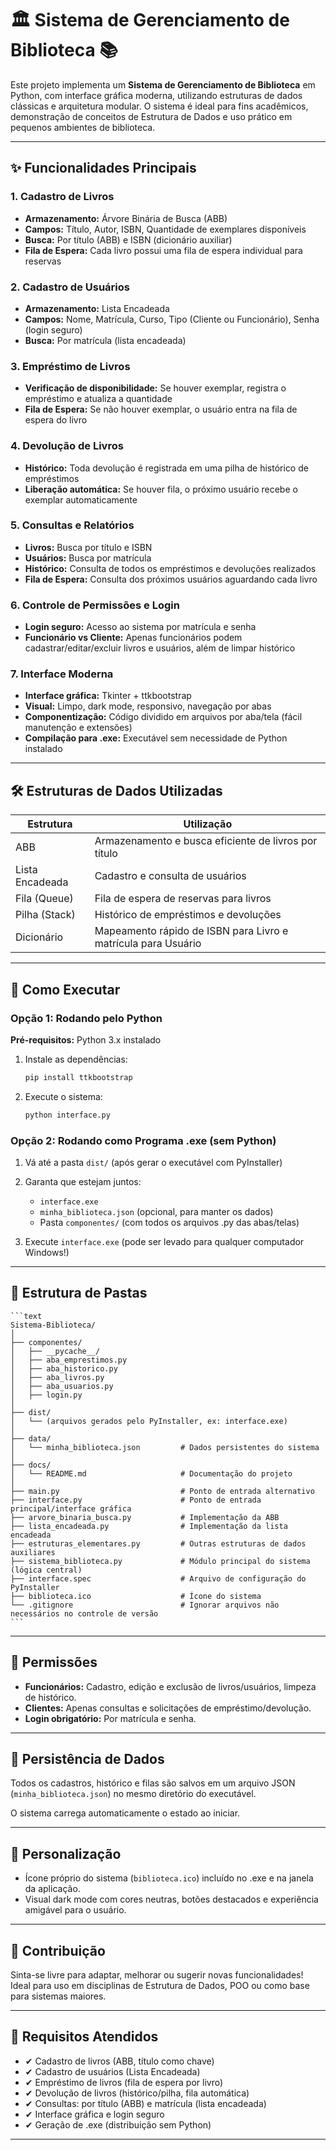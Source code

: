 # 🏛️ Sistema de Gerenciamento de Biblioteca 📚

Este projeto implementa um **Sistema de Gerenciamento de Biblioteca** em Python, com interface gráfica moderna, utilizando estruturas de dados clássicas e arquitetura modular. O sistema é ideal para fins acadêmicos, demonstração de conceitos de Estrutura de Dados e uso prático em pequenos ambientes de biblioteca.

---

## ✨ Funcionalidades Principais

### 1. Cadastro de Livros

* **Armazenamento:** Árvore Binária de Busca (ABB)
* **Campos:** Título, Autor, ISBN, Quantidade de exemplares disponíveis
* **Busca:** Por título (ABB) e ISBN (dicionário auxiliar)
* **Fila de Espera:** Cada livro possui uma fila de espera individual para reservas

### 2. Cadastro de Usuários

* **Armazenamento:** Lista Encadeada
* **Campos:** Nome, Matrícula, Curso, Tipo (Cliente ou Funcionário), Senha (login seguro)
* **Busca:** Por matrícula (lista encadeada)

### 3. Empréstimo de Livros

* **Verificação de disponibilidade:** Se houver exemplar, registra o empréstimo e atualiza a quantidade
* **Fila de Espera:** Se não houver exemplar, o usuário entra na fila de espera do livro

### 4. Devolução de Livros

* **Histórico:** Toda devolução é registrada em uma pilha de histórico de empréstimos
* **Liberação automática:** Se houver fila, o próximo usuário recebe o exemplar automaticamente

### 5. Consultas e Relatórios

* **Livros:** Busca por título e ISBN
* **Usuários:** Busca por matrícula
* **Histórico:** Consulta de todos os empréstimos e devoluções realizados
* **Fila de Espera:** Consulta dos próximos usuários aguardando cada livro

### 6. Controle de Permissões e Login

* **Login seguro:** Acesso ao sistema por matrícula e senha
* **Funcionário vs Cliente:** Apenas funcionários podem cadastrar/editar/excluir livros e usuários, além de limpar histórico

### 7. Interface Moderna

* **Interface gráfica:** Tkinter + ttkbootstrap
* **Visual:** Limpo, dark mode, responsivo, navegação por abas
* **Componentização:** Código dividido em arquivos por aba/tela (fácil manutenção e extensões)
* **Compilação para .exe:** Executável sem necessidade de Python instalado

---

## 🛠️ Estruturas de Dados Utilizadas

| Estrutura       | Utilização                                                    |
| --------------- | ------------------------------------------------------------- |
| ABB             | Armazenamento e busca eficiente de livros por título          |
| Lista Encadeada | Cadastro e consulta de usuários                               |
| Fila (Queue)    | Fila de espera de reservas para livros                        |
| Pilha (Stack)   | Histórico de empréstimos e devoluções                         |
| Dicionário      | Mapeamento rápido de ISBN para Livro e matrícula para Usuário |

---

## 🚀 Como Executar

### Opção 1: Rodando pelo Python

**Pré-requisitos:** Python 3.x instalado

1. Instale as dependências:

   ```bash
   pip install ttkbootstrap
   ```
2. Execute o sistema:

   ```bash
   python interface.py
   ```

### Opção 2: Rodando como Programa .exe (sem Python)

1. Vá até a pasta `dist/` (após gerar o executável com PyInstaller)
2. Garanta que estejam juntos:

   * `interface.exe`
   * `minha_biblioteca.json` (opcional, para manter os dados)
   * Pasta `componentes/` (com todos os arquivos .py das abas/telas)
3. Execute `interface.exe` (pode ser levado para qualquer computador Windows!)

---

## 📁 Estrutura de Pastas

    ```text
    Sistema-Biblioteca/
    │
    ├── componentes/
    │   ├── __pycache__/
    │   ├── aba_emprestimos.py
    │   ├── aba_historico.py
    │   ├── aba_livros.py
    │   ├── aba_usuarios.py
    │   ├── login.py
    │
    ├── dist/
    │   └── (arquivos gerados pelo PyInstaller, ex: interface.exe)
    │
    ├── data/
    │   └── minha_biblioteca.json         # Dados persistentes do sistema
    │
    ├── docs/
    │   └── README.md                     # Documentação do projeto
    │
    ├── main.py                           # Ponto de entrada alternativo
    ├── interface.py                      # Ponto de entrada principal/interface gráfica
    ├── arvore_binaria_busca.py           # Implementação da ABB
    ├── lista_encadeada.py                # Implementação da lista encadeada
    ├── estruturas_elementares.py         # Outras estruturas de dados auxiliares
    ├── sistema_biblioteca.py             # Módulo principal do sistema (lógica central)
    ├── interface.spec                    # Arquivo de configuração do PyInstaller
    ├── biblioteca.ico                    # Ícone do sistema
    └── .gitignore                        # Ignorar arquivos não necessários no controle de versão
    ```
---

## 🔐 Permissões

* **Funcionários:** Cadastro, edição e exclusão de livros/usuários, limpeza de histórico.
* **Clientes:** Apenas consultas e solicitações de empréstimo/devolução.
* **Login obrigatório:** Por matrícula e senha.

---

## 💾 Persistência de Dados

Todos os cadastros, histórico e filas são salvos em um arquivo JSON (`minha_biblioteca.json`) no mesmo diretório do executável.

O sistema carrega automaticamente o estado ao iniciar.

---

## 🎨 Personalização

* Ícone próprio do sistema (`biblioteca.ico`) incluído no .exe e na janela da aplicação.
* Visual dark mode com cores neutras, botões destacados e experiência amigável para o usuário.

---

## 🤝 Contribuição

Sinta-se livre para adaptar, melhorar ou sugerir novas funcionalidades!
Ideal para uso em disciplinas de Estrutura de Dados, POO ou como base para sistemas maiores.

---

## 📝 Requisitos Atendidos

- ✔ Cadastro de livros (ABB, título como chave)
- ✔ Cadastro de usuários (Lista Encadeada)
- ✔ Empréstimo de livros (fila de espera por livro)
- ✔ Devolução de livros (histórico/pilha, fila automática)
- ✔ Consultas: por título (ABB) e matrícula (lista encadeada)
- ✔ Interface gráfica e login seguro
- ✔ Geração de .exe (distribuição sem Python)

---
